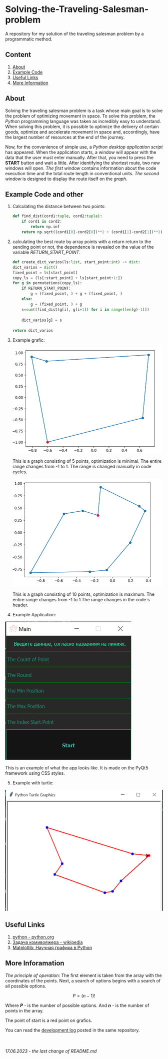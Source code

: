 # Solving-the-Traveling-Salesman-problem
A repository for my solution of the traveling salesman problem by a programmatic method.


## **Content**
1. [About](/README.md#about)
2. [Example Code](/README.md#example-code-and-other)
3. [Useful Links](/README.md#useful-links)
4. [More Information](/README.md#more-inforamation)

## **About**

Solving the traveling salesman problem is a task whose main goal is to solve the problem of optimizing movement in space. To solve this problem, the _Python_ programming language was taken as incredibly easy to understand. When solving this problem, it is possible to optimize the delivery of certain goods, optimize and accelerate movement in space and, accordingly, have the largest number of resources at the end of the journey.

Now, for the convenience of simple use, a _Python desktop application script_ has appeared. When the application starts, a window will appear with the data that the user must enter manually. After that, you need to press the **START** button and wait a little. After identifying the shortest route, two new windows will open. _The first window_ contains information about the code execution time and the total route length in conventional units. _The second window_ is designed to display the route itself on the _graph_.

## **Example Code and other**
1. Сalculating the distance between two points:
    ```python
    def find_dist(cord1:tuple, cord2:tuple):
        if cord1 is cord2:
            return np.inf
        return np.sqrt((cord1[0]-cord2[0])**2 + (cord1[1]-cord2[1])**2)
    ```
2. calculating the best route by array points with a return return to the sending point or not, the dependence is revealed on the value of the variable _RETURN_START_POINT_.
    ```python
    def create_dict_varios(ls:list, start_point:int) -> dict:
    dict_varios = dict()
    fixed_point = ls[start_point]
    copy_ls = (ls[:start_point] + ls[start_point+1:])
    for g in permutations(copy_ls):
        if RETURN_START_POINT:
            g = (fixed_point, ) + g + (fixed_point, )
        else:
            g = (fixed_point, ) + g
        s=sum([find_dist(g[i], g[i+1]) for i in range(len(g)-1)])

        dict_varios[g] = s
    
    return dict_varios
    ```
3. Example grafic:

    ![graf1](/images/graf1.png)

    This is a graph consisting of 5 points, optimization is minimal. The entire range changes from -1 to 1. The range is changed manually in code cycles.

    ![graf2](/images/graf-10-point.png)

    This is a graph consisting of 10 points, optimization is maximum. The entire range changes from -1 to 1.The range changes in the code`s header.

4. Example Application:

![app](/images/app1.png)

This is an example of what the app looks like. It is made on the PyQt5 framework using CSS styles.

5. Example with turtle:

![turtle](/images/turtle-examle.png)


## **Useful Links**

1. [python - python.org](https://python.org)
2. [Задача комивояжера - wikipedia](https://ru.wikipedia.org/wiki/%D0%97%D0%B0%D0%B4%D0%B0%D1%87%D0%B0_%D0%BA%D0%BE%D0%BC%D0%BC%D0%B8%D0%B2%D0%BE%D1%8F%D0%B6%D1%91%D1%80%D0%B0#:~:text=%D0%97%D0%B0%D0%B4%D0%B0%D1%87%D0%B0%20%D0%BA%D0%BE%D0%BC%D0%BC%D0%B8%D0%B2%D0%BE%D1%8F%D0%B6%D1%91%D1%80%D0%B0%20(%D0%B8%D0%BB%D0%B8%20TSP%20%D0%BE%D1%82,%D0%BF%D0%BE%D1%81%D0%BB%D0%B5%D0%B4%D1%83%D1%8E%D1%89%D0%B8%D0%BC%20%D0%B2%D0%BE%D0%B7%D0%B2%D1%80%D0%B0%D1%82%D0%BE%D0%BC%20%D0%B2%20%D0%B8%D1%81%D1%85%D0%BE%D0%B4%D0%BD%D1%8B%D0%B9%20%D0%B3%D0%BE%D1%80%D0%BE%D0%B4.))
3. [Matplotlib: Научная графика в Python](https://pythonworld.ru/novosti-mira-python/scientific-graphics-in-python.html)

## **More Inforamation**

_The principle of operation_:
The first element is taken from the array with the coordinates of the points. Next, a search of options begins with a search of all possible options. 

$$
P = (n-1)!
$$

Where _**P**_ - is the number of possible options. And _**n**_ - is the number of points in the array.

The point of start is a red point on grafics.

You can read the [development log](/DevelopmentLog.md) posted in the same repository.

<br></n>

###### 17.06.2023 - the last change of README.md
